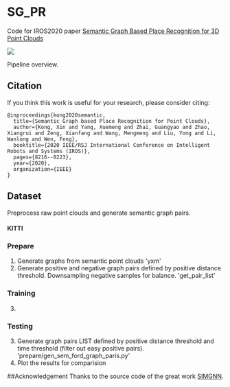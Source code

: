 # SG_PR
Code for IROS2020 paper [Semantic Graph Based Place Recognition for 3D Point Clouds](https://ras.papercept.net/proceedings/IROS20/0170.pdf)

![](./doc/pipeline.png)

Pipeline overview.

## Citation
If you think this work is useful for your research, please consider citing:
```
@inproceedings{kong2020semantic,
  title={Semantic Graph based Place Recognition for Point Clouds},
  author={Kong, Xin and Yang, Xuemeng and Zhai, Guangyao and Zhao, Xiangrui and Zeng, Xianfang and Wang, Mengmeng and Liu, Yong and Li, Wanlong and Wen, Feng},
  booktitle={2020 IEEE/RSJ International Conference on Intelligent Robots and Systems (IROS)},
  pages={8216--8223},
  year={2020},
  organization={IEEE}
}
```

## Dataset
Preprocess raw point clouds and generate semantic graph pairs.
#### KITTI

<!--
Todo
#### Ford
1. create SCANS with intensity .mat files by 'create_ijrr_dataset.m'
2. create .bin files with normalized intensity SCANS by 'create_bin_data.m'
3. create test_list, poses and timestamp files by 'gen_sem_ford_graph_pairs' 
-->

### Prepare
1. Generate graphs from semantic point clouds 'yxm'
2. Generate positive and negative graph pairs defined by positive distance threshold. Downsampling negative samples for balance.
'get_pair_list'

### Training
3. 

### Testing
3. Generate graph pairs LIST defined by positive distance threshold and time threshold (filter out easy positive pairs). 'prepare/gen_sem_ford_graph_paris.py'
4. Plot the results for comparision



<!--
Todo
## Other methods
#### Scan Context
##### Ford
1. Generate feature database by 'gen_SC_db_ford.py'
2. Compute distance and plot PR curve by 'eval_SC_list_Ford.py'


#### M2DP
##### Ford
1. Generate feature database by 'evaluate_Ford.m'
2. Compute distance and plot PR curve by 'eval_SC_list_Ford.py'
-->

##Acknowledgement
Thanks to the source code of the great work [SIMGNN](https://github.com/benedekrozemberczki/SimGNN).